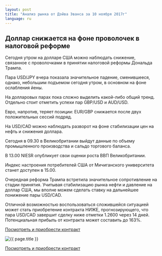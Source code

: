 ```yaml
---
layout: post
title: "Анализ рынка от Дэйва Эванса за 10 ноября 2017г"
language: ru
---
```

## Доллар снижается на фоне проволочек в налоговой реформе

Сегодня утром на долларе США можно наблюдать снижение, связанное с проволочками в принятии налоговой реформы Дональда Трампа.

Пара USD/JPY вчера показала значительное падение, сменившееся, однако, небольшим подъемом сегодня утром, в основном на фоне ослабления йены.

На долларовых парах пока сложно выделить какой-либо общий тренд. Отдельно стоит отметить успехи пар GBP/USD и AUD/USD.

Евро, напротив, теряет позиции: EUR/GBP снижается после двух положительных сессий подряд.

На USD/CAD можно наблюдать разворот на фоне стабилизации цен на нефть и снижения доллара.
 
 
Сегодня в 09.30 в Великобритании выйдут данные по объему промышленного производства и сальдо торгового баланса.

В 13.00 NIESR опубликует свои оценки роста ВВП Великобритании.

Индекс настроения потребителей США от Мичиганского университета станет доступен в 15.00.
 
 
Очередная реформа Трампа встретила значительное сопротивление на стадии принятия. Учитывая стабилизацию рынка нефти и давление на доллар США, мы вполне можем сделать ставку на дальнейшее понижение пары USD/CAD.

Отличной возможностью воспользоваться сложившейся ситуацией может стать приобретение контракта НИЖЕ, прогнозирующего, что пара USD/CAD завершит сделку ниже отметки 1.2600 через 14 дней. Потенциальная прибыль от контракта может составить до 163%.

<a href="http://record.binary.com/_bivVDfg8lHux76XffYA0JmNd7ZgqdRLk/1/market=forex&underlying=frxUSDCAD&formname=higherlower&duration_amount=14&duration_units=d&amount=10&amount_type=payout&expiry_type=duration&barrier=1.2600&s=1&t=AGAo0wZxiuWVUSIZnKLQvZ0co5lt24DG" target="_blank">Посмотреть и приобрести контракт</a>

<img src="{{ site.url }}/images/nov/ru-10-nov-17.png" alt="{{ page.title }}"  title="{{ page.title }}">

<a href="%LINK%%?https://www.binary.com/d/trade.cgi?market=forex&underlying=frxUSDCAD&formname=higherlower&duration_amount=14&duration_units=d&amount=10&amount_type=payout&expiry_type=duration&barrier=1.2600&s=1&t=AGAo0wZxiuWVUSIZnKLQvZ0co5lt24DG" target="_blank">Посмотреть и приобрести контракт</a>